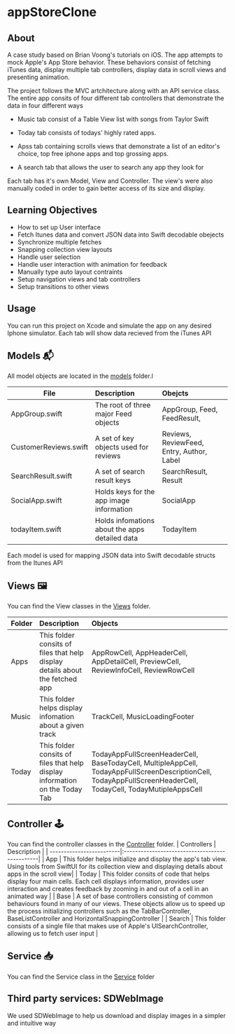 # appStoreClone 

## About
A case study based on Brian Voong's tutorials on iOS. The app attempts to mock Apple's App Store behavior. 
These behaviors consist of fetching iTunes data, display multiple tab controllers, display data in scroll views and presenting animation.

The project follows the MVC artchitecture along with an API service class. 
The entire app consits of four different tab controllers that demonstrate the data in four different ways

* Music tab consist of a Table View list with songs from Taylor Swift

* Today tab consists of todays' highly rated apps.

* Apss tab containing scrolls views that demonstrate a list of an editor's choice, top free iphone apps and top grossing apps.

* A search tab that allows the user to search any app they look for

Each tab has it's own Model, View and Controller. The view's were also manually coded in order to gain better access of its size and display.

## Learning Objectives
* How to set up User interface
* Fetch Itunes data and convert JSON data into Swift decodable obejects
* Synchronize multiple fetches
* Snapping collection view layouts
* Handle user selection
* Handle user interaction with animation for feedback
* Manually type auto layout contraints
* Setup navigation views and tab controllers
* Setup transitions to other views

## Usage
You can run this project on Xcode and simulate the app on any desired Iphone simulator.
Each tab will show data recieved from the iTunes API

## Models 📬
All model objects are located in the [models](https://github.com/GeorgeSolorio/appStoreClone/tree/master/appStoreClone/Model) folder.l

| File                   | Description                                    | Obejcts                                  |
| -----------------------|:-----------------------------------------------|:-----------------------------------------|
| AppGroup.swift         | The root of three major Feed objects           | AppGroup, Feed, FeedResult,              |
| CustomerReviews.swift  | A set of key objects used for reviews          | Reviews, ReviewFeed, Entry, Author, Label|
| SearchResult.swift     | A set of search result keys                    | SearchResult, Result                     |
| SocialApp.swift        | Holds keys for the app image information       | SocialApp                                |
| todayItem.swift        | Holds infomations about the apps detailed data | TodayItem                                |

Each model is used for mapping JSON data into Swift decodable structs from the Itunes API

## Views 🖼
You can find the View classes in the [Views](https://github.com/GeorgeSolorio/appStoreClone/tree/master/appStoreClone/Views) folder.

| Folder                   | Description                                                                | Objects                               |
| -----------------------|:-----------------------------------------------------------------------------|:-----------------------------------------|
| Apps                   | This folder consits of files that help display details about the fetched app | AppRowCell, AppHeaderCell, AppDetailCell, PreviewCell,  ReviewInfoCell, ReviewRowCell |
| Music                  | This folder helps display infomation about a given track                     | TrackCell, MusicLoadingFooter          |
| Today                  | This folder consits of files that help display information on the Today Tab  | TodayAppFullScreenHeaderCell, BaseTodayCell, MultipleAppCell, TodayAppFullScreenDescriptionCell, TodayAppFullScreenHeaderCell, TodayCell, TodayMutipleAppsCell |

## Controller 🕹
You can find the controller classes in the [Controller](https://github.com/GeorgeSolorio/appStoreClone/tree/master/appStoreClone/Controller) folder.
| Controllers              | Description                                    |
| -------------------------|:-----------------------------------------------|
| App                      | This folder helps initialize and display the app's tab view. Using tools from SwiftUI for its collection view and displaying details about apps in the scroll view|
| Today                    | This folder consits of code that helps display four main cells. Each cell displays information, provides user interaction and creates feedback by zooming in and out of a cell in an animated way |
| Base                   | A set of base controllers consisting of common behaviours found in many of our views. These objects allow us to speed up the process initializing controllers such as the TabBarController, BaseListController and HorizontalSnappingController |
| Search                 | This folder consists of a single file that makes use of Apple's UISearchController, allowing us to fetch user input |


## Service 📥
You can find the Service class in the [Service](https://github.com/GeorgeSolorio/appStoreClone/tree/master/appStoreClone/Service) folder

## Third party services: SDWebImage 
We used SDWebImage to help us download and display images in a simpler and intuitive way 

